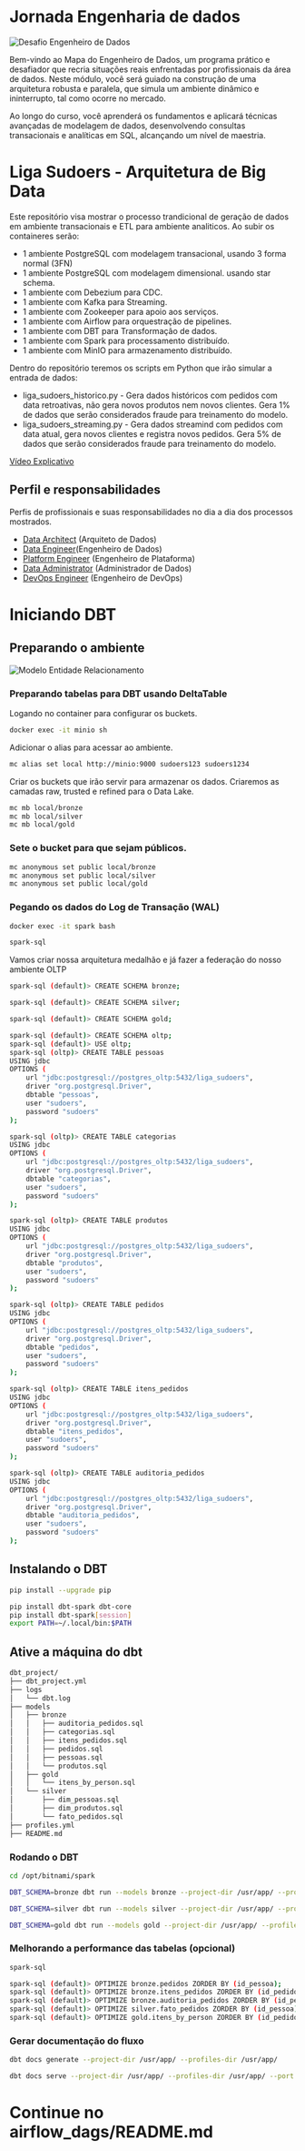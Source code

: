 # Jornada Engenharia de dados
![Desafio Engenheiro de Dados](../Desafio%20-%20Jornada%20Engenharia%20de%20Dados.png "Desafio Engenheiro de Dados")

Bem-vindo ao Mapa do Engenheiro de Dados, um programa prático e desafiador que recria situações reais enfrentadas por profissionais da área de dados. Neste módulo, você será guiado na construção de uma arquitetura robusta e paralela, que simula um ambiente dinâmico e ininterrupto, tal como ocorre no mercado.

Ao longo do curso, você aprenderá os fundamentos e aplicará técnicas avançadas de modelagem de dados, desenvolvendo consultas transacionais e analíticas em SQL, alcançando um nível de maestria.

# Liga Sudoers - Arquitetura de Big Data

Este repositório visa mostrar o processo trandicional de geração de dados em ambiente transacionais e ETL para ambiente analiticos. Ao subir os containeres serão:
  * 1 ambiente PostgreSQL com modelagem transacional, usando 3 forma normal (3FN)
  * 1 ambiente PostgreSQL com modelagem dimensional. usando star schema. 
  * 1 ambiente com Debezium para CDC.
  * 1 ambiente com Kafka para Streaming.
  * 1 ambiente com Zookeeper para apoio aos serviços.
  * 1 ambiente com Airflow para orquestração de pipelines.
  * 1 ambiente com DBT para Transformação de dados.
  * 1 ambiente com Spark para processamento distribuído.
  * 1 ambiente com MinIO para armazenamento distribuído.
  
  
  Dentro do repositório teremos os scripts em Python que irão simular a entrada de dados:
  * liga_sudoers_historico.py - Gera dados históricos com pedidos com data retroativas, não gera novos produtos nem novos clientes. Gera 1% de dados que serão considerados fraude para treinamento do modelo. 
  * liga_sudoers_streaming.py - Gera dados streamind com pedidos com data atual, gera novos clientes e registra novos pedidos. Gera 5% de dados que serão considerados fraude para treinamento do modelo. 

  [Vídeo Explicativo](https://youtu.be/Kc-mmy8eMcA)


## Perfil e responsabilidades

Perfis de profissionais e suas responsabilidades no dia a dia dos processos mostrados.
  - [Data Architect](../docs/perfis.md#data-architect) (Arquiteto de Dados) 
  - [Data Engineer](../docs/perfis.md#data-engineer)(Engenheiro de Dados)
  - [Platform Engineer](../docs/perfis.md#plataform-engineer) (Engenheiro de Plataforma)  
  - [Data Administrator](../docs/perfis.md#data-administrator) (Administrador de Dados)
  - [DevOps Engineer](../docs/perfis.md#devops-engineer) (Engenheiro de DevOps)


# Iniciando DBT

## Preparando o ambiente
![Modelo Entidade Relacionamento](../mer.png "MER")


### Preparando tabelas para DBT usando DeltaTable
Logando no container para configurar os buckets.

```bash
docker exec -it minio sh
```

Adicionar o alias para acessar ao ambiente. 
```bash
mc alias set local http://minio:9000 sudoers123 sudoers1234
```

Criar os buckets que irão servir para armazenar os dados. Criaremos as camadas raw, trusted e refined para o Data Lake.
```bash
mc mb local/bronze
mc mb local/silver
mc mb local/gold
```

### Sete o bucket para que sejam públicos.
```bash
mc anonymous set public local/bronze
mc anonymous set public local/silver
mc anonymous set public local/gold
```

### Pegando os dados do Log de Transação (WAL)

```bash
docker exec -it spark bash
```

```bash
spark-sql
```

Vamos criar nossa arquitetura medalhão e já fazer a federação do nosso ambiente OLTP
```bash
spark-sql (default)> CREATE SCHEMA bronze;

spark-sql (default)> CREATE SCHEMA silver;

spark-sql (default)> CREATE SCHEMA gold;

```

```bash
spark-sql (default)> CREATE SCHEMA oltp;
spark-sql (default)> USE oltp;
spark-sql (oltp)> CREATE TABLE pessoas
USING jdbc
OPTIONS (
    url "jdbc:postgresql://postgres_oltp:5432/liga_sudoers",
    driver "org.postgresql.Driver",
    dbtable "pessoas",
    user "sudoers",
    password "sudoers"
);

spark-sql (oltp)> CREATE TABLE categorias
USING jdbc
OPTIONS (
    url "jdbc:postgresql://postgres_oltp:5432/liga_sudoers",
    driver "org.postgresql.Driver",
    dbtable "categorias",
    user "sudoers",
    password "sudoers"
);

spark-sql (oltp)> CREATE TABLE produtos
USING jdbc
OPTIONS (
    url "jdbc:postgresql://postgres_oltp:5432/liga_sudoers",
    driver "org.postgresql.Driver",
    dbtable "produtos",
    user "sudoers",
    password "sudoers"
);

spark-sql (oltp)> CREATE TABLE pedidos
USING jdbc
OPTIONS (
    url "jdbc:postgresql://postgres_oltp:5432/liga_sudoers",
    driver "org.postgresql.Driver",
    dbtable "pedidos",
    user "sudoers",
    password "sudoers"
);

spark-sql (oltp)> CREATE TABLE itens_pedidos
USING jdbc
OPTIONS (
    url "jdbc:postgresql://postgres_oltp:5432/liga_sudoers",
    driver "org.postgresql.Driver",
    dbtable "itens_pedidos",
    user "sudoers",
    password "sudoers"
);

spark-sql (oltp)> CREATE TABLE auditoria_pedidos
USING jdbc
OPTIONS (
    url "jdbc:postgresql://postgres_oltp:5432/liga_sudoers",
    driver "org.postgresql.Driver",
    dbtable "auditoria_pedidos",
    user "sudoers",
    password "sudoers"
);
```

## Instalando o DBT
```bash 
pip install --upgrade pip

pip install dbt-spark dbt-core
pip install dbt-spark[session]
export PATH=~/.local/bin:$PATH

```


## Ative a máquina do dbt
```bash
dbt_project/
├── dbt_project.yml
├── logs
│   └── dbt.log
├── models
│   ├── bronze
│   │   ├── auditoria_pedidos.sql
│   │   ├── categorias.sql
│   │   ├── itens_pedidos.sql
│   │   ├── pedidos.sql
│   │   ├── pessoas.sql
│   │   └── produtos.sql
│   ├── gold
│   │   └── itens_by_person.sql
│   └── silver
│       ├── dim_pessoas.sql
│       ├── dim_produtos.sql
│       └── fato_pedidos.sql
├── profiles.yml
├── README.md
```

### Rodando o DBT 
```bash
cd /opt/bitnami/spark

DBT_SCHEMA=bronze dbt run --models bronze --project-dir /usr/app/ --profiles-dir /usr/app/

DBT_SCHEMA=silver dbt run --models silver --project-dir /usr/app/ --profiles-dir /usr/app/

DBT_SCHEMA=gold dbt run --models gold --project-dir /usr/app/ --profiles-dir /usr/app/
```


### Melhorando a performance das tabelas (opcional)
```bash
spark-sql
```

```bash
spark-sql (default)> OPTIMIZE bronze.pedidos ZORDER BY (id_pessoa);
spark-sql (default)> OPTIMIZE bronze.itens_pedidos ZORDER BY (id_pedido);
spark-sql (default)> OPTIMIZE bronze.auditoria_pedidos ZORDER BY (id_pedido);
spark-sql (default)> OPTIMIZE silver.fato_pedidos ZORDER BY (id_pessoa);
spark-sql (default)> OPTIMIZE gold.itens_by_person ZORDER BY (id_pedido);
```


### Gerar documentação do fluxo

```bash
dbt docs generate --project-dir /usr/app/ --profiles-dir /usr/app/

dbt docs serve --project-dir /usr/app/ --profiles-dir /usr/app/ --port 8085 --host 0.0.0.0
```


# Continue no airflow_dags/README.md